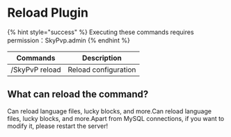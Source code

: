 # Reload Plugin

{% hint style="success" %}
Executing these commands requires permission：SkyPvp.admin
{% endhint %}

| Commands       | Description          |
| -------------- | -------------------- |
| /SkyPvP reload | Reload configuration |

## What can reload the command?

Can reload language files, lucky blocks, and more.Can reload language files, lucky blocks, and more.Apart from MySQL connections, if you want to modify it, please restart the server!
